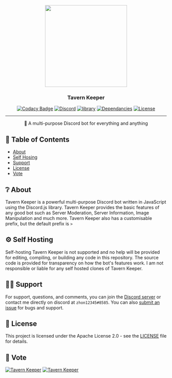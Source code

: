 <p align="center">
  <img width="256" height="256" src="https://cdn.discordapp.com/avatars/722054700308103200/b3835bfac1243bd6b2093a1841377ebf.webp?size=256">
</p>
  
<h3 align="center">Tavern Keeper</h3>

<div align="center">

[![Codacy Badge](https://api.codacy.com/project/badge/Grade/137d6fb9c7d6459fa8e4d59d190d3050)](https://app.codacy.com/manual/zhon12345/Tavern-Keeper?utm_source=github.com&utm_medium=referral&utm_content=zhon12345/Tavern-Keeper&utm_campaign=Badge_Grade_Dashboard)
[![Discord](https://img.shields.io/discord/450846546867519503.svg?label=&logo=discord&logoColor=ffffff&color=7389D8&labelColor=6A7EC2)](https://discord.gg/jMpw3jw)
[![library](https://img.shields.io/badge/library-discord.js-blue)](https://discord.js.org/#/)
[![Dependancies](https://img.shields.io/depfu/zhon12345/Tavern_Keeper)](https://github.com/zhon12345/Tavern-Keeper)
[![License](https://img.shields.io/github/license/zhon12345/Tavern_Keeper)](https://github.com/zhon12345/Tavern-Keeper/blob/master/LICENSE)

</div>

---

<p align="center"> 🤖 A multi-purpose Discord bot for everything and anything
    <br> 
</p>

## 📝 Table of Contents 

+ [About](https://github.com/zhon12345/Tavern-Keeper#-about)
+ [Self Hosing](https://github.com/zhon12345/Tavern-Keeper#-self-hosting)
+ [Support](https://github.com/zhon12345/Tavern-Keeper#%EF%B8%8F-support)
+ [License](https://github.com/zhon12345/Tavern-Keeper#-license)
+ [Vote](https://github.com/zhon12345/Tavern-Keeper#-vote)

## ❔ About
Tavern Keeper is a powerful multi-purpose Discord bot written in JavaScript using the Discord.js library. Tavern Keeper provides the basic features of any good bot such as Server Moderation, Server Information, Image Manipulation and much more. Tavern Keeper also has a customisable prefix, but the default prefix is `>`

## ⚙ Self Hosting
Self-hosting Tavern Keeper is not supported and no help will be provided for editing, compiling, or building any code in this repository. The source code is provided for transparency on how the bot's features work. I am not responsible or liable for any self hosted clones of Tavern Keeper.

## 🙋‍♂️ Support
For support, questions, and comments, you can join the [Discord server](https://discord.gg/jMpw3jw) or contact me directly on discord at `zhon12345#8585`. You can also [submit an issue](https://github.com/zhon12345/Tavern_Keeper/issues/new) for bugs and support.

## 📄 License
This project is licensed under the Apache License 2.0 - see the [LICENSE](https://github.com/zhon12345/Tavern-Keeper/blob/master/LICENSE) file for details.

## 🎫 Vote
[![Tavern Keeper](https://dbots.co/api/v1/bots/722054700308103200/widget?size=medium)](https://dbots.co/bots/722054700308103200)
[![Tavern Keeper](https://discord.boats/api/widget/722054700308103200)](https://discord.boats/bot/722054700308103200)
